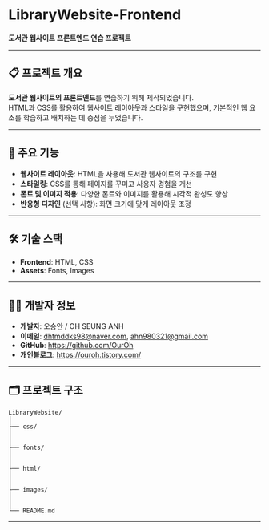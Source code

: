 # LibraryWebsite-Frontend  
**도서관 웹사이트 프론트엔드 연습 프로젝트**  

---

## 📋 프로젝트 개요  
**도서관 웹사이트의 프론트엔드**를 연습하기 위해 제작되었습니다.  
HTML과 CSS를 활용하여 웹사이트 레이아웃과 스타일을 구현했으며, 기본적인 웹 요소를 학습하고 배치하는 데 중점을 두었습니다.  

---

## 🚀 주요 기능  
- **웹사이트 레이아웃**: HTML을 사용해 도서관 웹사이트의 구조를 구현  
- **스타일링**: CSS를 통해 페이지를 꾸미고 사용자 경험을 개선  
- **폰트 및 이미지 적용**: 다양한 폰트와 이미지를 활용해 시각적 완성도 향상  
- **반응형 디자인** (선택 사항): 화면 크기에 맞게 레이아웃 조정  

---

## 🛠️ 기술 스택  
- **Frontend**: HTML, CSS  
- **Assets**: Fonts, Images  

---

## 🧑‍💻 개발자 정보  
- **개발자**: 오승안 / OH SEUNG ANH 
- **이메일**: dhtmddks98@naver.com, ahn980321@gmail.com
- **GitHub**: https://github.com/OurOh
- **개인블로그**: https://ouroh.tistory.com/
---

## 🗂️ 프로젝트 구조  
```plaintext
LibraryWebsite/
│
├── css/               
│   
│
├── fonts/             
│    
│
├── html/                 
│               
│
├── images/              
│   
│
└── README.md

```
---

